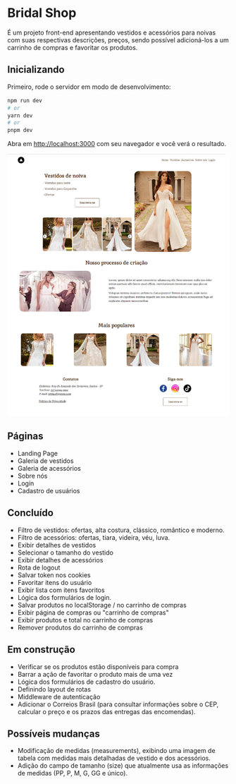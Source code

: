 # Bridal Shop

É um projeto front-end apresentando vestidos e acessórios para noivas com suas respectivas descrições, preços, sendo possível adicioná-los a um carrinho de compras e favoritar os produtos.

## Inicializando

Primeiro, rode o servidor em modo de desenvolvimento:

```bash
npm run dev
# or
yarn dev
# or
pnpm dev
```

Abra em [http://localhost:3000](http://localhost:3000) com seu navegador e você verá o resultado.

![Banner](../bridal-shop/public/banner.png)

## Páginas

- Landing Page
- Galeria de vestidos
- Galeria de acessórios
- Sobre nós
- Login
- Cadastro de usuários

## Concluído

- Filtro de vestidos: ofertas, alta costura, clássico, romântico e moderno.
- Filtro de acessórios: ofertas, tiara, videira, véu, luva.
- Exibir detalhes de vestidos
- Selecionar o tamanho do vestido
- Exibir detalhes de acessórios
- Rota de logout
- Salvar token nos cookies
- Favoritar itens do usuário
- Exibir lista com itens favoritos
- Lógica dos formulários de login.
- Salvar produtos no localStorage / no carrinho de compras
- Exibir página de compras ou "carrinho de compras"
- Exibir produtos e total no carrinho de compras
- Remover produtos do carrinho de compras

## Em construção

- Verificar se os produtos estão disponíveis para compra
- Barrar a ação de favoritar o produto mais de uma vez
- Lógica dos formulários de cadastro do usuário.
- Definindo layout de rotas
- Middleware de autenticação
- Adicionar o Correios Brasil (para consultar informações sobre o CEP, calcular o preço e os prazos das entregas das encomendas).

## Possíveis mudanças

- Modificação de medidas (measurements), exibindo uma imagem de tabela com medidas mais detalhadas de vestido e dos acessórios.
- Adição do campo de tamanho (size) que atualmente usa as informações de medidas (PP, P, M, G, GG e único).
